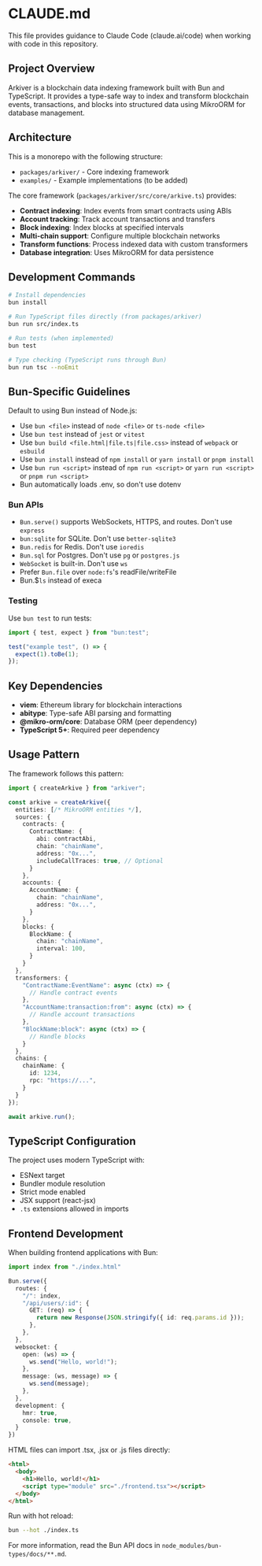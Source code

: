 # CLAUDE.md

This file provides guidance to Claude Code (claude.ai/code) when working with code in this repository.

## Project Overview

Arkiver is a blockchain data indexing framework built with Bun and TypeScript. It provides a type-safe way to index and transform blockchain events, transactions, and blocks into structured data using MikroORM for database management.

## Architecture

This is a monorepo with the following structure:
- `packages/arkiver/` - Core indexing framework
- `examples/` - Example implementations (to be added)

The core framework (`packages/arkiver/src/core/arkive.ts`) provides:
- **Contract indexing**: Index events from smart contracts using ABIs
- **Account tracking**: Track account transactions and transfers  
- **Block indexing**: Index blocks at specified intervals
- **Multi-chain support**: Configure multiple blockchain networks
- **Transform functions**: Process indexed data with custom transformers
- **Database integration**: Uses MikroORM for data persistence

## Development Commands

```bash
# Install dependencies
bun install

# Run TypeScript files directly (from packages/arkiver)
bun run src/index.ts

# Run tests (when implemented)
bun test

# Type checking (TypeScript runs through Bun)
bun run tsc --noEmit
```

## Bun-Specific Guidelines

Default to using Bun instead of Node.js:

- Use `bun <file>` instead of `node <file>` or `ts-node <file>`
- Use `bun test` instead of `jest` or `vitest`
- Use `bun build <file.html|file.ts|file.css>` instead of `webpack` or `esbuild`
- Use `bun install` instead of `npm install` or `yarn install` or `pnpm install`
- Use `bun run <script>` instead of `npm run <script>` or `yarn run <script>` or `pnpm run <script>`
- Bun automatically loads .env, so don't use dotenv

### Bun APIs

- `Bun.serve()` supports WebSockets, HTTPS, and routes. Don't use `express`
- `bun:sqlite` for SQLite. Don't use `better-sqlite3`
- `Bun.redis` for Redis. Don't use `ioredis`
- `Bun.sql` for Postgres. Don't use `pg` or `postgres.js`
- `WebSocket` is built-in. Don't use `ws`
- Prefer `Bun.file` over `node:fs`'s readFile/writeFile
- Bun.$`ls` instead of execa

### Testing

Use `bun test` to run tests:

```ts
import { test, expect } from "bun:test";

test("example test", () => {
  expect(1).toBe(1);
});
```

## Key Dependencies

- **viem**: Ethereum library for blockchain interactions
- **abitype**: Type-safe ABI parsing and formatting
- **@mikro-orm/core**: Database ORM (peer dependency)
- **TypeScript 5+**: Required peer dependency

## Usage Pattern

The framework follows this pattern:

```typescript
import { createArkive } from "arkiver";

const arkive = createArkive({
  entities: [/* MikroORM entities */],
  sources: {
    contracts: {
      ContractName: {
        abi: contractAbi,
        chain: "chainName",
        address: "0x...",
        includeCallTraces: true, // Optional
      }
    },
    accounts: {
      AccountName: {
        chain: "chainName",
        address: "0x...",
      }
    },
    blocks: {
      BlockName: {
        chain: "chainName",
        interval: 100,
      }
    }
  },
  transformers: {
    "ContractName:EventName": async (ctx) => {
      // Handle contract events
    },
    "AccountName:transaction:from": async (ctx) => {
      // Handle account transactions
    },
    "BlockName:block": async (ctx) => {
      // Handle blocks
    }
  },
  chains: {
    chainName: {
      id: 1234,
      rpc: "https://...",
    }
  }
});

await arkive.run();
```

## TypeScript Configuration

The project uses modern TypeScript with:
- ESNext target
- Bundler module resolution
- Strict mode enabled
- JSX support (react-jsx)
- `.ts` extensions allowed in imports

## Frontend Development

When building frontend applications with Bun:

```ts
import index from "./index.html"

Bun.serve({
  routes: {
    "/": index,
    "/api/users/:id": {
      GET: (req) => {
        return new Response(JSON.stringify({ id: req.params.id }));
      },
    },
  },
  websocket: {
    open: (ws) => {
      ws.send("Hello, world!");
    },
    message: (ws, message) => {
      ws.send(message);
    },
  },
  development: {
    hmr: true,
    console: true,
  }
})
```

HTML files can import .tsx, .jsx or .js files directly:

```html
<html>
  <body>
    <h1>Hello, world!</h1>
    <script type="module" src="./frontend.tsx"></script>
  </body>
</html>
```

Run with hot reload:
```sh
bun --hot ./index.ts
```

For more information, read the Bun API docs in `node_modules/bun-types/docs/**.md`.